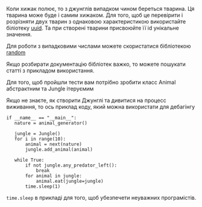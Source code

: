 Коли хижак полює, то з джунглів випадком чином береться тварина. 
Ця тварина може буде і самим хижаком. Для того, щоб це перевірити і розрізняти двух тварин з однаковою характеристикою 
використайте біліотеку [uuid](https://docs.python.org/3/library/uuid.html).
 Та при створені тварини присвоюйте її id унікальне значення.

Для роботи з випадковими числами можете скористатися бібліотекою [random](https://docs.python.org/3/library/random.html)

Якщо розбирати документацію бібліотек важко, то можете пошукати статті з прикладом використання.

Для того, щоб пройшли тести вам потрібно зробити класс Animal абстрактним та Jungle ітеруємим

Якщо не знаєте, як створити Джунглі та дивитися на процесс виживання, то ось приклад коду,
 який можна використати для дебагінгу 
 ```
if __name__ == "__main__":
    nature = animal_generator()

    jungle = Jungle()
    for i in range(10):
        animal = next(nature)
        jungle.add_animal(animal)

    while True:
        if not jungle.any_predator_left():
            break
        for animal in jungle:
            animal.eat(jungle=jungle)
        time.sleep(1)
```
`time.sleep` в прикладі для того, щоб убезпечети неуважних програмістів. 





